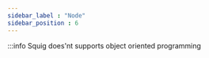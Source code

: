 ```yaml
---
sidebar_label : "Node"
sidebar_position : 6
---
```


:::info
Squig does'nt supports object oriented programming